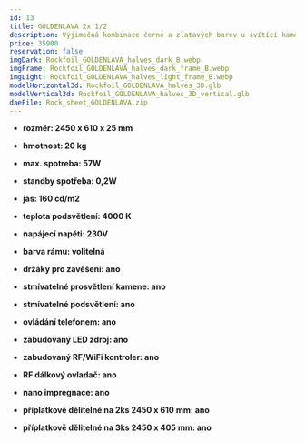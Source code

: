 ```yaml
---
id: 13
title: GOLDENLAVA 2x 1/2
description: Výjimečná kombinace černé a zlatavých barev u svítící kamenné desky GOLDENLAVA, vynikne i při rozdělení na dva či tři pruhy, které lze použít jako samostatná osvětlení. Úzké pruhy rozšíří možnost použití svítící kamenné desky, například v kombinaci s velkoplošnými zrcadly.
price: 35900
reservation: false
imgDark: Rockfoil_GOLDENLAVA_halves_dark_B.webp
imgFrame: Rockfoil_GOLDENLAVA_halves_dark_frame_B.webp
imgLight: Rockfoil_GOLDENLAVA_halves_light_frame_B.webp
modelHorizontal3d: Rockfoil_GOLDENLAVA_halves_3D.glb
modelVertical3d: Rockfoil_GOLDENLAVA_halves_3D_vertical.glb
daeFile: Rock_sheet_GOLDENLAVA.zip
---
```

- **rozměr: 2450 x 610 x 25 mm**
- **hmotnost: 20 kg**
- **max. spotreba: 57W**
- **standby spotřeba: 0,2W**
- **jas: 160 cd/m2**
- **teplota podsvětlení: 4000 K**
- **napájecí napěti: 230V**
- **barva rámu: volitelná**

- **držáky pro zavěšení: ano**
- **stmívatelné prosvětlení kamene: ano**
- **stmívatelné podsvětlení: ano**
- **ovládání telefonem: ano**
- **zabudovaný LED zdroj: ano**
- **zabudovaný RF/WiFi kontroler: ano**
- **RF dálkový ovladač: ano**
- **nano impregnace: ano**
- **příplatkově dělitelné na 2ks 2450 x 610 mm: ano**
- **příplatkově dělitelné na 3ks 2450 x 405 mm: ano**
